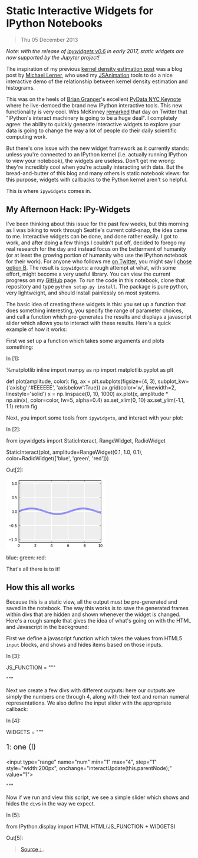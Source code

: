 
Static Interactive Widgets for IPython Notebooks
====

> Thu 05 December 2013

_Note: with the release of  [ipywidgets v0.6](https://github.com/ipython/ipywidgets)  in early 2017, static widgets are now supported by the Jupyter project!_

The inspiration of my previous  [kernel density estimation post](http://jakevdp.github.io/blog/2013/12/01/kernel-density-estimation/)  was a blog post by  [Michael Lerner](http://www.mglerner.com/blog/?p=28), who used my  [JSAnimation](http://jakevdp.github.io/blog/2013/05/19/a-javascript-viewer-for-matplotlib-animations/)  tools to do a nice interactive demo of the relationship between kernel density estimation and histograms.

This was on the heels of  [Brian Granger](https://twitter.com/ellisonbg)'s excellent  [PyData NYC Keynote](http://vimeo.com/79832657)  where he live-demoed the brand new IPython interactive tools. This new functionality is very cool. Wes McKinney  [remarked](https://twitter.com/wesmckinn/status/399560987415965696)  that day on Twitter that "IPython's interact machinery is going to be a huge deal". I completely agree: the ability to quickly generate interactive widgets to explore your data is going to change the way a lot of people do their daily scientific computing work.

But there's one issue with the new widget framework as it currently stands: unless you're connected to an IPython kernel (i.e. actually running IPython to view your notebook), the widgets are useless. Don't get me wrong: they're incredibly cool when you're actually interacting with data. But the bread-and-butter of this blog and many others is static notebook views: for this purpose, widgets with callbacks to the Python kernel aren't so helpful.

This is where  `ipywidgets`  comes in.

## My Afternoon Hack: IPy-Widgets[](https://jakevdp.github.io/blog/2013/12/05/static-interactive-widgets/#My-Afternoon-Hack:-IPy-Widgets)

I've been thinking about this issue for the past few weeks, but this morning as I was biking to work through Seattle's current cold-snap, the idea came to me. Interactive widgets can be done, and done rather easily. I got to work, and after doing a few things I couldn't put off, decided to forego my real research for the day and instead focus on the betterment of humanity (or at least the growing portion of humanity who use the IPython notebook for their work). For anyone who follows me  [on Twitter](https://twitter.com/jakevdp), you might say I  [chose option B](https://twitter.com/jakevdp/status/408678764705378304). The result is  `ipywidgets`: a rough attempt at what, with some effort, might become a very useful library. You can view the current progress on my  [GitHub](http://github.com/jakevdp/ipywidgets)  page. To run the code in this notebook, clone that repository and type  `python setup.py install`. The package is pure python, very lightweight, and should install painlessly on most systems.

The basic idea of creating these widgets is this: you set up a function that does something interesting, you specify the range of parameter choices, and call a function which pre-generates the results and displays a javascript slider which allows you to interact with these results. Here's a quick example of how it works:

First we set up a function which takes some arguments and plots something:

In [1]:

%matplotlib inline
import numpy as np
import matplotlib.pyplot as plt

def plot(amplitude, color):
    fig, ax = plt.subplots(figsize=(4, 3),
                           subplot_kw={'axisbg':'#EEEEEE',
                                       'axisbelow':True})
    ax.grid(color='w', linewidth=2, linestyle='solid')
    x = np.linspace(0, 10, 1000)
    ax.plot(x, amplitude * np.sin(x), color=color,
            lw=5, alpha=0.4)
    ax.set_xlim(0, 10)
    ax.set_ylim(-1.1, 1.1)
    return fig

Next, you import some tools from  `ipywidgets`, and interact with your plot:

In [2]:

from ipywidgets import StaticInteract, RangeWidget, RadioWidget

StaticInteract(plot,
               amplitude=RangeWidget(0.1, 1.0, 0.1),
               color=RadioWidget(['blue', 'green', 'red']))

Out[2]:

![](data:image/png;base64,iVBORw0KGgoAAAANSUhEUgAAAQ0AAADBCAYAAADVT+VzAAAABHNCSVQICAgIfAhkiAAAAAlwSFlz%0AAAALEgAACxIB0t1+/AAAFqtJREFUeJzt3X1MW9f9BvDnXgxJgAQMCQZsp6Qh/ICEOXREbJWysaY0%0ASrOiZItWWk1BTVqhTlHTaZra/QfSliXapr1Fmjppa1NparNN6sI2gpqoclctIqxLKk3NlpAUiHmx%0AEzAmBBMw9vn9cYoJ5c3Hxly7eT7SVTC59/qLOTy+95xzrzUhhAARUYR0owsgouTC0CAiJQwNIlLC%0A0CAiJQwNIlJiMrqAaZqmGV0C0QNLZRA1YUIDALxer9ElRMRsNqOpqQlHjx41upSIseb4S7Z6AVmz%0A6hs2T0+ISAlDg4iUMDSiVFNTY3QJylhz/CVbvdGIOTQOHToEi8WCioqKBdd56aWXsGXLFjgcDly+%0AfDnWp0wIydg4WHP8JVu90Yg5NJ577jm0tbUt+P+tra24fv06Ojs78dvf/hYvvvhirE9JRAaKefRk%0A586d6O7uXvD/W1pa0NDQAACorq6Gz+eDx+OBxWKZs67ZbI61nBWVbPUCrHklJFu9quI+5NrX1we7%0A3R5+bLPZ0NvbO29oNDU1hb+uqal5IA71iFaa0+mE0+mMevsVmafx2YkjC40Lf3Z8e3h4OG41xWL6%0AnSRR65sPa46/ZKnX4XDA4XAAkDU3NzcrbR/30ROr1QqXyxV+3NvbC6vVGu+nJaI4iXto1NXV4c03%0A3wQAtLe3Izs7e95TEyJKDjGfnjzzzDN4//33MTg4CLvdjubmZgQCAQBAY2MjnnzySbS2tqK4uBgZ%0AGRl4/fXXYy6aiIyjJcrt/jRNS6prT4DEP3e9H2uOv2SrF5i59kQlBjgjlIiUMDSISAlDg4iUMDSI%0ASAlDg4iUMDSISAlDg4iUMDSISAlDg4iUMDSISAlDg4iUMDSISAlDg4iUMDSISAlDg4iUMDSISAlD%0Ag4iUMDSISAlDg4iUMDSISAlDg4iUMDSISAlDg4iUMDSISAlDg4iUMDSISAlDg4iUMDSISAlDg4iU%0AxBwabW1tKC0txZYtW3DixIk5/+90OpGVlYXKykpUVlbihz/8YaxPSUQGMsWycTAYxJEjR3D+/HlY%0ArVbs2LEDdXV1KCsrm7XeV7/6VbS0tMRUKBElhphCo6OjA8XFxSgqKgIA1NfX48yZM3NCQwgR0f7M%0AZnMs5ay4ZKsXYM0rIdnqVRVTaPT19cFut4cf22w2XLx4cdY6mqbhwoULcDgcsFqt+OlPf4ry8vJ5%0A99fU1BT+uqamBjU1NbGUR0TzcDqdcDqdUW8fU2homrbkOo888ghcLhfS09Nx9uxZ7Nu3D9euXZt3%0A3aNHj856PDw8HEt5cTP9TpKo9c2HNcdfstTrcDjgcDgAyJqbm5uVto+pI9RqtcLlcoUfu1wu2Gy2%0AWeusXbsW6enpAIA9e/YgEAjA6/XG8rREZKCYQqOqqgqdnZ3o7u7G5OQkTp8+jbq6ulnreDyecJ9G%0AR0cHhBDIycmJ5WmJyEAxnZ6YTCacPHkSu3fvRjAYxOHDh1FWVobXXnsNANDY2Ig///nP+M1vfgOT%0AyYT09HS8/fbby1I4ERlDE5EObcSZpmlJc9qSLOeu92PN8Zds9QKyZk3TIh7hBDgjlIgUMTSISAlD%0Ag4iUMDSISAlDg4iUMDSISAlDg4iUMDSISAlDg4iUMDSISAlDg4iUMDSISAlDg4iUMDSISAlDg4iU%0AMDSISAlDg4iUMDSISAlDg4iUMDSISAlDg4iUMDSISElMn3uSLMbHgdFRDaOjGu7elcu9e8C9exom%0AJ4GJCQ1TU4AQM4uuAyaTXFJTBVavBtasEUhPF8jPB7Ky5L4zM+W69PkRCAB37sh2ItsM4PdrmJjQ%0AMDEh20sgINsJAIRCsg2sWyfby+RkKlatmmkva9YAa9cKZGUJrFsnYEryv7okL3+u0VFgcFCH16vB%0A69UwPKxjfFx9P6EQMDkpF0DDyIj8FwC6u+U6fn8adF02iJwcgfXrQ8jNFcjNTf6G8aCYmABu3dIx%0ANKRheFguo6NLf0bxZ93fXvz+6e3n309GhoDZLLB+/UybWb06hh9ihSV90/b5NLjdGm7d0nHrloax%0AMfVfeCxCIWBkRMPIiIauLnnIoWlATo5Afn4IBQUh5OUJpKauaFm0AL8fcLtlW/F4dPh8K9teAGBs%0ATLbT3l4ASAEg33jy8wUKCkLIzw9hzZoVLytiSRcagQAwMKCjr09HX9/Kh0QkhACGhjQMDaXg449T%0AoOvA+vUChYUh2O0h5OQkxIfaPRBCIeDWLe3T9qJjeDjx2gswc/rc2SnfeLKzZXuxWkPIzxcJdQqc%0AFKExNgbcvKnD5dLh8egIhYyuSM10w711KwUffZSCjAwBm00GSH6+QEqK0RV+vgQCgMul4+ZNHf39%0AOgIBoytS5/Np8PlScOVKClJTAatVtherNYRVq4ytLWFDY2wM6OnR0dOTglu3Ynt3kJ1UAmvXziwZ%0AGcCqVQKrVgFpabIPQtdnOjVDIdn4pqaAQECD3w+Mj2sYH9egaYDPB/T1AffuRfOzabh6NQVXr6bA%0AZALs9hCKimSDYIBEZ3JSBkVPjzyiiPWNZe1a2WmZmSmQmQlkZgqsXj3TXtLSZFvRNLkIAWRmZmBq%0ACrh9O4Dxcdle/H4NY2OyY3VkRB4Zq356ciAAdHfr6O7WoeuAxRLCQw/JxYi+kIT6AOieHi9u3kxB%0Ad7eOwcHogkLXZX9CXp48DcjJkb3Wy3l4d/8H/U5MAF6vhqEhWfPQkOx1j0Y8AyRZP5wYWLjmiYmZ%0AoOjvjz4osrIE8vIEcnJkmzGbo+uDiuQ1npqSRxGyrcg2MzKiHiSAbOv5+TI8Nm6MLkCi+QDomEOj%0Ara0NL7/8MoLBIJ5//nm88sorc9Z56aWXcPbsWaSnp+ONN95AZWXl3EI0DT//+V3l59d1IC9PwGIJ%0AwWIJYcOG+I9cLNU4xsZkZ5vbrWNgILp+l+UOkM9LaExMyFPVnh4dAwPRBYXZLDscLRb55rJc79bR%0AvsaTk4DHo8Pt1tDfH13nbLQBEk1oxPTnFQwGceTIEZw/fx5WqxU7duxAXV0dysrKwuu0trbi+vXr%0A6OzsxMWLF/Hiiy+ivb09lqdFero8x7NaQygsDCXcyERGBrB5cwibN8sWfecO0Nuro7c38j6ZqSmg%0Aq0tHV5ceDpCHHpI/84M2nBtrUKSmItypWFgYQkZGfOqMVlqa/P3a7QAQxPg40N8v+/Ai7ZMJheQ2%0A/f06Ll6UAbJxo1yWeyQmpubX0dGB4uJiFBUVAQDq6+tx5syZWaHR0tKChoYGAEB1dTV8Ph88Hg8s%0AFsuc/aWnL/zbNJuBhx8GioqA3NxYql4+0+8sS68HPPSQ/FqeewM3bwI9PdPzQJbm8cjFZAI2bpSv%0Ahd0O5cCMtGajTUwAV68Cn3wC9PWZw0ER6TtoerpsK5s2AQUFKzsBL9bX2GwGCguBqioZBgMDsq30%0A9Mh5SJHw+eTyn//In3/6byc9PabSAMQYGn19fbDLeAQA2Gw2XLx4ccl1ent75w2Nv/71r+GvS0pK%0A8OUv/x8eflj+4pOkrS8pLQ3YvFkuoZDsTL1xQ04YiyRApqbkH9Inn0yfwsgGsXGjeoAkGjlKJl+L%0Avj4oH1GkpyPcXvLzZQdlstN1wGqVy6OPArdvz/z+IwkQIYD+frn885/ydRkc/Bc6O99FWlp0w0ox%0AhYYW4W/ls+dLC223a9djMJsFiorkoXhW1sy5YSKdii9n/0BmJuBwABUVQH+/hu7uFNy8Gfkw4ccf%0Ay2X6nFaetsnO33jVvFym57P09spDca93druYPvL0+8cW3Ic8oghi40Y5iW66afl8cSt7QSvxGptM%0AQEmJXAYHtfCoSqT9ZjduAEA58vLKkZsrUF6eiebmZrUa1MueYbVa4XK5wo9dLhdsNtui6/T29sJq%0Atc67v/37J7FuXSwVJS9dB2w2AZttCsEgMDAgA8Tl0iM6Arn/nPZf/5JDhFZrCAUFsrMvUY7U7ty5%0Av5NYj2rIOiNDhIccN2wQn4sjimjIaehBVFUFMTgoZyTfvKlHPHo3NKTh3/9Wf96YQqOqqgqdnZ3o%0A7u5GYWEhTp8+jbfeemvWOnV1dTh58iTq6+vR3t6O7OzseU9NADywgfFZKSkzASLPaTX09MgjkImJ%0AyPZx9+70XBD5uKBALqtX68jNlUci8Z4TMjUlG+bgoBxavH07+hm800FRVBTC+vUPblAsZDpAduyQ%0AASLnOOlRXUezlJhCw2Qy4eTJk9i9ezeCwSAOHz6MsrIyvPbaawCAxsZGPPnkk2htbUVxcTEyMjLw%0A+uuvL0vhDwp5TitgtU7hS18C3G4ZID09kQcIAIyMyMXvN4X3u26dnMeydu30JCbx6SQmRDxCM32B%0Alt8vJ62NjGi4c2dmiWVAPzNT9lGYzYEH+ohC1XSAfPGLQXi98hSmp0fHnTvL8wIm1OQur9drdBkR%0ASYT+ASFkgMihyJQlr+SNpH/gfrqO8OxHQHYq6joQDMolEJCXhy/3lH6zWcBuD8FmC2HLlmxoWmL1%0AwywmEdrFYoaHZwJkZEQGSHp6BhobV3CeBhlH04CCAoGCgiCqq+U7yvRFWbdvazH/MYdCCE+Fjqfp%0ADtzpoMjMnPk/HlksL7NZwGwOorIyiNFRfHoBn/p+GBqfE3LKfBAVFUFMTsorgd1u4y7/Xsj0Fb/5%0A+fIS8Lw8XrBnhLVrgdLS6DrIGRqfQ2lp+HR0AQCCn94cJgNuN9DTE4LXq8PvX5laMjPlTYk2bBDI%0AzZU3nEn2+SQPOobGAyAtDbBY5ESw4uIpAPLqXK9XC9/WbvrWduPj8pZ2kZ7epKQgfEu7NWvklaFZ%0AWTO3tktLi+MPRoZgaDygVq8GCgsFCgvn7wCbmpJTuYNBIBSSoyDT98I0mcR9909d4cLJcAwNmtd0%0AKEgJMcBGCSKBbiJGRMmAoUFEShgaRKSEoUFEShgaRKSEoUFEShgaRKSEoUFEShgaRKSEoUFEShga%0ARKSEoUFEShgaRKSEoUFEShgaRKSEoUFEShgaRKSEoUFEShgaRKSEoUFEShgaRKSEoUFEShgaRKQk%0A6s898Xq9ePrpp9HT04OioiL88Y9/RHZ29pz1ioqKsG7dOqSkpCA1NRUdHR0xFUxExor6SOP48eOo%0Ara3FtWvXsGvXLhw/fnze9TRNg9PpxOXLlxkYRJ8DmhAiqo/PKi0txfvvvw+LxQK3242amhr873//%0Am7Pepk2b8OGHHyI3N3fxQjQNUZZCRDFQ/duL+vTE4/HAYrEAACwWCzwez4IFPf7440hJSUFjYyNe%0AeOGFBffZ1NQU/rqmpgY1NTXRlkdEC3A6nXA6nVFvv+iRRm1tLdxu95zv/+hHP0JDQwOGh4fD38vJ%0AyYHX652z7sDAAAoKCnD79m3U1tbi17/+NXbu3Dm3EE2bd/tEZDabAWDWz5/oWHP8JVu9gKx5WY80%0Azp07t+D/TZ+W5OfnY2BgAHl5efOuV1BQAADYsGED9u/fj46OjnlDg4iSQ9QdoXV1dTh16hQA4NSp%0AU9i3b9+cdfx+P0ZHRwEAY2NjePfdd1FRURHtUxJRAog6NF599VWcO3cOJSUleO+99/Dqq68CAPr7%0A+7F3714AgNvtxs6dO7F9+3ZUV1fj61//Op544onlqZyIDBH16MlyY59GfLHm+Eu2eoHo+jQ4I5SI%0AlDA0iEgJQ4OIlDA0iEgJQ4OIlDA0iEgJQ4OIlDA0iEgJQ4OIlDA0iEgJQ4OIlDA0iEgJQ4OIlDA0%0AiEgJQ4OIlDA0iEgJQ4OIlDA0iEgJQ4OIlDA0iEgJQ4OIlDA0iEgJQ4OIlDA0iEgJQ4OIlDA0iEgJ%0AQ4OIlDA0iEgJQ4OIlEQdGn/605+wdetWpKSk4NKlSwuu19bWhtLSUmzZsgUnTpyI9umIKEFEHRoV%0AFRV455138JWvfGXBdYLBII4cOYK2tjZcuXIFb731Fv773/9G+5RElABM0W5YWlq65DodHR0oLi5G%0AUVERAKC+vh5nzpxBWVnZvOubzeZoyzFEstULsOaVkGz1qoo6NCLR19cHu90efmyz2XDx4sUF129q%0Aagp/XVNTg5qamjhWR/RgcjqdcDqdUW+/aGjU1tbC7XbP+f6xY8fw1FNPLblzTdOUijl69Oisx8PD%0Aw0rbr5Tpd5JErW8+rDn+kqVeh8MBh8MBQNbc3NystP2ioXHu3LnoKwNgtVrhcrnCj10uF2w2W0z7%0AJCJjLcuQqxBi3u9XVVWhs7MT3d3dmJycxOnTp1FXV7ccT0lEBok6NN555x3Y7Xa0t7dj79692LNn%0ADwCgv78fe/fuBQCYTCacPHkSu3fvRnl5OZ5++ukFO0GTTSznhEZhzfGXbPVGI+rQ2L9/P1wuF8bH%0Ax+F2u3H27FkAQGFhIf7+97+H19uzZw+uXr2K69ev4wc/+EHsFSeIZGwcrDn+kq3eaHBGKBEpYWgQ%0AkRJNLNSLucJUh2eJaPmoxEBcJ3epSJDsIqIl8PSEiJQwNIhICUODiJQYHhrJdr8Nl8uFr33ta9i6%0AdSu2bduGX/3qV0aXFJFgMIjKysqIrhlKBD6fDwcOHEBZWRnKy8vR3t5udElL+vGPf4ytW7eioqIC%0Azz77LCYmJowuaZZDhw7BYrGgoqIi/D2v14va2lqUlJTgiSeegM/nW3pHwkBTU1Ni8+bNoqurS0xO%0ATgqHwyGuXLliZElLGhgYEJcvXxZCCDE6OipKSkoSvmYhhPjZz34mnn32WfHUU08ZXUpEDh48KH73%0Au98JIYQIBALC5/MZXNHiurq6xKZNm8S9e/eEEEJ861vfEm+88YbBVc32j3/8Q1y6dEls27Yt/L3v%0Af//74sSJE0IIIY4fPy5eeeWVJfdj6JHG/ffbSE1NDd9vI5Hl5+dj+/btAIDMzEyUlZWhv7/f4KoW%0A19vbi9bWVjz//PNJMUo1MjKCDz74AIcOHQIgL0fIysoyuKrFrVu3DqmpqfD7/ZiamoLf74fVajW6%0ArFl27tw5514fLS0taGhoAAA0NDTgL3/5y5L7MTQ05rvfRl9fn4EVqenu7sbly5dRXV1tdCmL+u53%0Av4uf/OQn0HXDz0Yj0tXVhQ0bNuC5557DI488ghdeeAF+v9/oshaVk5OD733ve9i4cSMKCwuRnZ2N%0Axx9/3OiyluTxeGCxWAAAFosFHo9nyW0MbUXJPKHr7t27OHDgAH75y18iMzPT6HIW9Le//Q15eXmo%0ArKxMiqMMAJiamsKlS5fwne98B5cuXUJGRgaOHz9udFmLunHjBn7xi1+gu7sb/f39uHv3Lv7whz8Y%0AXZYSTdMi+ps0NDSS9X4bgUAA3/zmN/Htb38b+/btM7qcRV24cAEtLS3YtGkTnnnmGbz33ns4ePCg%0A0WUtymazwWazYceOHQCAAwcOLHrz6kTw4Ycf4tFHH0Vubi5MJhO+8Y1v4MKFC0aXtSSLxRK+0dbA%0AwADy8vKW3MbQ0EjG+20IIXD48GGUl5fj5ZdfNrqcJR07dgwulwtdXV14++238dhjj+HNN980uqxF%0A5efnw26349q1awCA8+fPY+vWrQZXtbjS0lK0t7djfHwcQgicP38e5eXlRpe1pLq6Opw6dQoAcOrU%0AqcjeBOPSTaugtbVVlJSUiM2bN4tjx44ZXc6SPvjgA6FpmnA4HGL79u1i+/bt4uzZs0aXFRGn05k0%0AoycfffSRqKqqEl/4whfE/v37E370RAghTpw4IcrLy8W2bdvEwYMHxeTkpNElzVJfXy8KCgpEamqq%0AsNls4ve//70YGhoSu3btElu2bBG1tbVieHh4yf0kzAVrRJQckqM7nYgSBkODiJQwNIhICUODiJQw%0ANIhIyf8DzqfcRx15MIsAAAAASUVORK5CYII=)

blue:  green:  red:  

That's all there is to it!

## How this all works[](https://jakevdp.github.io/blog/2013/12/05/static-interactive-widgets/#How-this-all-works)

Because this is a static view, all the output must be pre-generated and saved in the notebook. The way this works is to save the generated frames within divs that are hidden and shown whenever the widget is changed. Here's a rough sample that gives the idea of what's going on with the HTML and Javascript in the background:

First we define a javascript function which takes the values from HTML5  `input`  blocks, and shows and hides items based on those inputs.

In [3]:

JS_FUNCTION = """
<script type="text/javascript">
 function interactUpdate(div){
 var outputs = div.getElementsByTagName("div");
 var controls = div.getElementsByTagName("input");

 var value = "";
 for(i=0; i<controls.length; i++){
 if((controls[i].type == "range") || controls[i].checked){
 value = value + controls[i].getAttribute("name") + controls[i].value;
 }
 }

 for(i=0; i<outputs.length; i++){
 var name = outputs[i].getAttribute("name");
 if(name == value){
 outputs[i].style.display = 'block';
 } else if(name != "controls"){
 outputs[i].style.display = 'none';
 }
 }
 }
</script>
"""

Next we create a few divs with different outputs: here our outputs are simply the numbers one through 4, along with their text and roman numeral representations. We also define the input slider with the appropriate callback:

In [4]:

WIDGETS = """
<div>
 <div name="num1", style="display:block">
 <p style="font-size:20px;">1: one (I)</p>
 </div>
 <div name="num2", style="display:none">
 <p style="font-size:20px;">2: two (II)</p>
 </div>
 <div name="num3", style="display:none">
 <p style="font-size:20px;">3: three (III)</p>
 </div>
 <div name="num4", style="display:none">
 <p style="font-size:20px;">4: four (IV)</p>
 </div>

<input type="range" name="num" min="1" max="4", step="1" style="width:200px", onchange="interactUpdate(this.parentNode);" value="1">
</div>
"""

Now if we run and view this script, we see a simple slider which shows and hides the  `div`s in the way we expect.

In [5]:

from IPython.display import HTML
HTML(JS_FUNCTION + WIDGETS)

Out[5]:

> [Source : ](https://jakevdp.github.io/blog/2013/12/05/static-interactive-widgets/).
<!--stackedit_data:
eyJoaXN0b3J5IjpbMTg4MzQ2MjYxMV19
-->